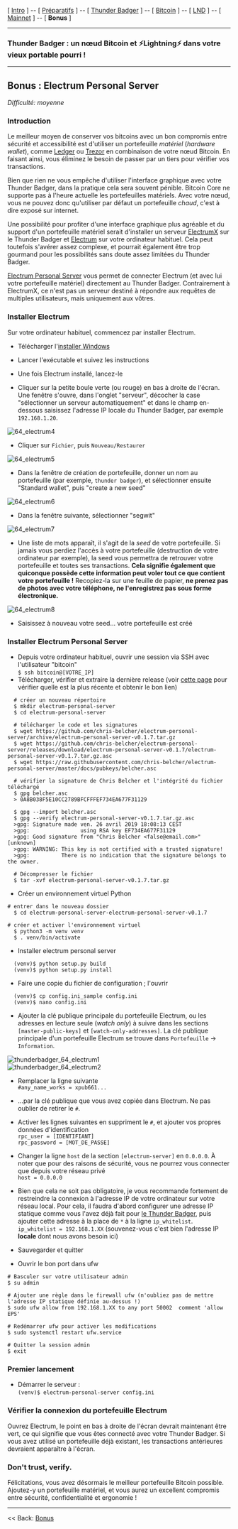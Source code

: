 [ [Intro](README.md) ] -- [ [Préparatifs](thunderbadger_10_preparations.md) ] -- [ [Thunder Badger](thunderbadger_20_ThunderBadger.md) ] -- [ [Bitcoin](thunderbadger_30_bitcoin.md) ] -- [ [LND](thunderbadger_40_lnd.md) ] -- [ [Mainnet](thunderbadger_50_mainnet.md) ] -- [ **Bonus** ]

------

### Thunder Badger : un nœud Bitcoin et ⚡Lightning️⚡ dans votre vieux portable pourri !

------

## Bonus : Electrum Personal Server

*Difficulté: moyenne*

### Introduction

Le meilleur moyen de conserver vos bitcoins avec un bon compromis entre sécurité et accessibilité est d'utiliser un portefeuille _matériel_ (_hardware wallet_), comme [Ledger](https://www.ledgerwallet.com/) ou [Trezor](https://trezor.io/) en combinaison de votre nœud Bitcoin. En faisant ainsi, vous éliminez le besoin de passer par un tiers pour vérifier vos transactions.

Bien que rien ne vous empêche d'utiliser l'interface graphique avec votre Thunder Badger, dans la pratique cela sera souvent pénible. Bitcoin Core ne supporte pas à l'heure actuelle les portefeuilles matériels. Avec votre nœud, vous ne pouvez donc qu'utiliser par défaut un portefeuille _chaud_, c'est à dire exposé sur internet. 

Une possibilité pour profiter d'une interface graphique plus agréable et du support d'un portefeuille matériel serait d'installer un serveur [ElectrumX](https://github.com/kyuupichan/electrumx) sur le Thunder Badger et [Electrum](https://electrum.org/) sur votre ordinateur habituel. Cela peut toutefois s'avérer assez complexe, et pourrait également être trop gourmand pour les possibilités sans doute assez limitées du Thunder Badger.

[Electrum Personal Server](https://github.com/chris-belcher/electrum-personal-server) vous permet de connecter Electrum (et avec lui votre portefeuille matériel) directement au Thunder Badger. Contrairement à ElectrumX, ce n'est pas un serveur destiné à répondre aux requêtes de multiples utilisateurs, mais uniquement aux vôtres.

### Installer Electrum

Sur votre ordinateur habituel, commencez par installer Electrum.

* Télécharger l'[installer Windows](https://electrum.org/#download)  

* Lancer l'exécutable et suivez les instructions

* Une fois Electrum installé, lancez-le

* Cliquer sur la petite boule verte (ou rouge) en bas à droite de l'écran. Une fenêtre s'ouvre, dans l'onglet "serveur", décocher la case "sélectionner un serveur automatiquement" et dans le champ en-dessous saisissez l'adresse IP locale du Thunder Badger, par exemple `192.168.1.20`.  

![64_electrum4](images/64_electrum4.png)

* Cliquer sur `Fichier`, puis `Nouveau/Restaurer`  

![64_electrum5](images/64_electrum5.png)  

* Dans la fenêtre de création de portefeuille, donner un nom au portefeuille (par exemple, `thunder badger`), et sélectionner ensuite "Standard wallet", puis "create a new seed"

![64_electrum6](images/64_electrum6.png)

* Dans la fenêtre suivante, sélectionner "segwit"

![64_electrum7](images/64_electrum7.png)

* Une liste de mots apparaît, il s'agit de la _seed_ de votre portefeuille. Si jamais vous perdiez l'accès à votre portefeuille (destruction de votre ordinateur par exemple), la seed vous permettra de retrouver votre portefeuille et toutes ses transactions. **Cela signifie également que quiconque possède cette information peut voler tout ce que contient votre portefeuille !** Recopiez-la sur une feuille de papier, **ne prenez pas de photos avec votre téléphone, ne l'enregistrez pas sous forme électronique.** 

![64_electrum8](images/64_electrum8.png)

* Saisissez à nouveau votre seed... votre portefeuille est créé

### Installer Electrum Personal Server

* Depuis votre ordinateur habituel, ouvrir une session via SSH avec l'utilisateur "bitcoin"  
  `$ ssh bitcoin@[VOTRE_IP]`  
* Télécharger, vérifier et extraire la dernière release (voir [cette page](https://github.com/chris-belcher/electrum-personal-server/releases) pour vérifier quelle est la plus récente et obtenir le bon lien)  

```
  # créer un nouveau répertoire
  $ mkdir electrum-personal-server
  $ cd electrum-personal-server
  
  # télécharger le code et les signatures
  $ wget https://github.com/chris-belcher/electrum-personal-server/archive/electrum-personal-server-v0.1.7.tar.gz
  $ wget https://github.com/chris-belcher/electrum-personal-server/releases/download/electrum-personal-server-v0.1.7/electrum-personal-server-v0.1.7.tar.gz.asc
  $ wget https://raw.githubusercontent.com/chris-belcher/electrum-personal-server/master/docs/pubkeys/belcher.asc
  
  # vérifier la signature de Chris Belcher et l'intégrité du fichier téléchargé
  $ gpg belcher.asc
  > 0A8B038F5E10CC2789BFCFFFEF734EA677F31129
  
  $ gpg --import belcher.asc
  $ gpg --verify electrum-personal-server-v0.1.7.tar.gz.asc
  >gpg: Signature made ven. 26 avril 2019 18:08:13 CEST
  >gpg:                using RSA key EF734EA677F31129
  >gpg: Good signature from "Chris Belcher <false@email.com>" [unknown]
  >gpg: WARNING: This key is not certified with a trusted signature!
  >gpg:          There is no indication that the signature belongs to the owner.
  
  # Décompresser le fichier
  $ tar -xvf electrum-personal-server-v0.1.7.tar.gz    
```
* Créer un environnement virtuel Python
```
# entrer dans le nouveau dossier
  $ cd electrum-personal-server-electrum-personal-server-v0.1.7

# créer et activer l'environnement virtuel
  $ python3 -m venv venv
  $ . venv/bin/activate
```

* Installer electrum personal server
```
  (venv)$ python setup.py build
  (venv)$ python setup.py install
```
* Faire une copie du fichier de configuration ; l'ouvrir  
```
  (venv)$ cp config.ini_sample config.ini
  (venv)$ nano config.ini 
```
  * Ajouter la clé publique principale du portefeuille Electrum, ou les adresses en lecture seule (_watch only_) à suivre dans les sections `[master-public-keys]` et `[watch-only-addresses]`. La clé publique principale d'un portefeuille Electrum se trouve dans `Portefeuille` -> `Information`.
  
  ![thunderbadger_64_electrum1](images/64_electrum1.png)  
  ![thunderbadger_64_electrum2](images/64_electrum2.png)  
  
  * Remplacer la ligne suivante  
  `#any_name_works = xpub661...`
  
  * ...par la clé publique que vous avez copiée dans Electrum. Ne pas oublier de retirer le `#`.

  * Activer les lignes suivantes en suppriment le `#`, et ajouter vos propres données d'identification  
    `rpc_user = [IDENTIFIANT]`  
    `rpc_password = [MOT_DE_PASSE]`

  * Changer la ligne `host` de la section `[electrum-server]` en `0.0.0.0`. À noter que pour des raisons de sécurité, vous ne pourrez vous connecter que depuis votre réseau privé  
    `host = 0.0.0.0`  
  * Bien que cela ne soit pas obligatoire, je vous recommande fortement de restreindre la connexion à l'adresse IP de votre ordinateur sur votre réseau local. Pour cela, il faudra d'abord configurer une adresse IP statique comme vous l'avez déjà fait pour [le Thunder Badger](https://github.com/BobleChinois/guides/blob/master/thunderbadger/thunderbadger_20_ThunderBadger.md#adresse-ip-fixe), puis ajouter cette adresse à la place de `*` à la ligne `ip_whitelist`.  
  `ip_whitelist = 192.168.1.XX` (souvenez-vous c'est bien l'adresse IP **locale** dont nous avons besoin ici)
  
* Sauvegarder et quitter

* Ouvrir le bon port dans ufw
```
# Basculer sur votre utilisateur admin
$ su admin

# Ajouter une règle dans le firewall ufw (n'oubliez pas de mettre l'adresse IP statique définie au-dessus !)
$ sudo ufw allow from 192.168.1.XX to any port 50002  comment 'allow EPS'

# Redémarrer ufw pour activer les modifications
$ sudo systemctl restart ufw.service

# Quitter la session admin
$ exit
```

### Premier lancement

* Démarrer le serveur :  
  `(venv)$ electrum-personal-server config.ini`

### Vérifier la connexion du portefeuille Electrum

Ouvrez Electrum, le point en bas à droite de l'écran devrait maintenant être vert, ce qui signifie que vous êtes connecté avec votre Thunder Badger. Si vous avez utilisé un portefeuille déjà existant, les transactions antérieures devraient apparaître à l'écran.

### Don't trust, verify.

Félicitations, vous avez désormais le meilleur portefeuille Bitcoin possible. Ajoutez-y un portefeuille matériel, et vous aurez un excellent compromis entre sécurité, confidentialité et ergonomie !

---

<< Back: [Bonus](thunderbadger_60_bonus.md) 